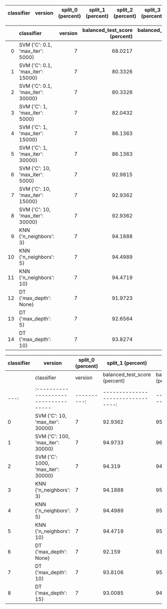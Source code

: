 | classifier   | version   | split_0 (percent)   | split_1 (percent)   | split_2 (percent)   | split_3 (percent)   | split_4 (percent)   | mean (percent)   | std (percent)   |
|--------------|-----------|---------------------|---------------------|---------------------|---------------------|---------------------|------------------|-----------------|

|    | classifier                        |   version |   balanced_test_score (percent) |   balanced_pooled_test_score (percent) |   time (s) |
|---:|:----------------------------------|----------:|--------------------------------:|---------------------------------------:|-----------:|
|  0 | SVM {'C': 0.1, 'max_iter': 5000}  |         7 |                         68.0217 |                                76.8913 | 153.49     |
|  1 | SVM {'C': 0.1, 'max_iter': 15000} |         7 |                         80.3326 |                                91.0651 | 338.354    |
|  2 | SVM {'C': 0.1, 'max_iter': 30000} |         7 |                         80.3326 |                                91.0651 | 324.126    |
|  3 | SVM {'C': 1, 'max_iter': 5000}    |         7 |                         82.0432 |                                88.8809 | 175.287    |
|  4 | SVM {'C': 1, 'max_iter': 15000}   |         7 |                         86.1363 |                                93.0888 | 267.159    |
|  5 | SVM {'C': 1, 'max_iter': 30000}   |         7 |                         86.1363 |                                93.0888 | 263.677    |
|  6 | SVM {'C': 10, 'max_iter': 5000}   |         7 |                         92.9815 |                                95.4776 | 130.81     |
|  7 | SVM {'C': 10, 'max_iter': 15000}  |         7 |                         92.9362 |                                95.5581 | 164.795    |
|  8 | SVM {'C': 10, 'max_iter': 30000}  |         7 |                         92.9362 |                                95.5581 | 139.02     |
|  9 | KNN {'n_neighbors': 3}            |         7 |                         94.1888 |                                95.285  |   0.337926 |
| 10 | KNN {'n_neighbors': 5}            |         7 |                         94.4989 |                                95.6145 |   0.343744 |
| 11 | KNN {'n_neighbors': 10}           |         7 |                         94.4719 |                                95.4222 |   0.343108 |
| 12 | DT {'max_depth': None}            |         7 |                         91.9723 |                                93.3718 |   0.513111 |
| 13 | DT {'max_depth': 5}               |         7 |                         92.6564 |                                95.0171 |   0.29985  |
| 14 | DT {'max_depth': 10}              |         7 |                         93.8274 |                                95.4478 |   0.412873 |

| classifier   | version   | split_0 (percent)   | split_1 (percent)   | split_2 (percent)   | split_3 (percent)   | split_4 (percent)   | mean (percent)   | std (percent)   |
|--------------|-----------|---------------------|---------------------|---------------------|---------------------|---------------------|------------------|-----------------|
|    | classifier                         |   version |   balanced_test_score (percent) |   balanced_pooled_test_score (percent) |   time (s) |
|---:|:-----------------------------------|----------:|--------------------------------:|---------------------------------------:|-----------:|
|  0 | SVM {'C': 10, 'max_iter': 30000}   |         7 |                         92.9362 |                                95.5581 | 158.113    |
|  1 | SVM {'C': 100, 'max_iter': 30000}  |         7 |                         94.9733 |                                96.3479 | 133.883    |
|  2 | SVM {'C': 1000, 'max_iter': 30000} |         7 |                         94.319  |                                94.8947 | 151.229    |
|  3 | KNN {'n_neighbors': 3}             |         7 |                         94.1888 |                                95.285  |   0.332991 |
|  4 | KNN {'n_neighbors': 5}             |         7 |                         94.4989 |                                95.6145 |   0.297394 |
|  5 | KNN {'n_neighbors': 10}            |         7 |                         94.4719 |                                95.4222 |   0.30521  |
|  6 | DT {'max_depth': None}             |         7 |                         92.159  |                                93.5755 |   0.508481 |
|  7 | DT {'max_depth': 10}               |         7 |                         93.8106 |                                95.4545 |   0.44297  |
|  8 | DT {'max_depth': 15}               |         7 |                         93.0085 |                                94.1934 |   0.498818 |
